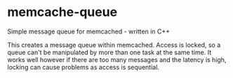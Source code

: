 # memcache-queue
Simple message queue for memcached - written in C++

This creates a message queue within memcached. Access is locked, so a queue can't be manipulated by more than one task at the same time. It works well however if there are too many messages and the latency is high, locking can cause problems as access is sequential.
